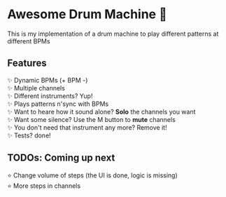 # Awesome Drum Machine :musical_note:

This is my implementation of a drum machine to play different patterns at different BPMs

## Features

:sparkles: Dynamic BPMs (+ BPM -)  
:sparkles: Multiple channels  
:sparkles: Different instruments? Yup!  
:sparkles: Plays patterns n'sync with BPMs  
:sparkles: Want to heare how it sound alone? **Solo** the channels you want  
:sparkles: Want some silence? Use the M button to **mute** channels  
:sparkles: You don't need that instrument any more? Remove it!  
:sparkles: Tests? done!  

## TODOs: Coming up next

:star: Change volume of steps (the UI is done, logic is missing)  
:star: More steps in channels   

